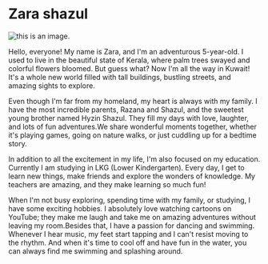 # Zara shazul

![this is an image.](https://imgur.com/a/yIrwLnb)

Hello, everyone! My name is Zara, and I'm an adventurous 5-year-old. I used to live in the 
beautiful state of Kerala, where palm trees swayed and colorful flowers bloomed. 
But guess what? Now I'm all the way in Kuwait! It's a whole new world filled with tall buildings, 
bustling streets, and amazing sights to explore.

Even though I'm far from my homeland, my heart is always with my family. 
I have the most incredible parents, Razana and Shazul, and the sweetest young brother named Hyzin Shazul. 
They fill my days with love, laughter, and lots of fun adventures.We share wonderful moments together, 
whether it's playing games, going on nature walks, or just cuddling up for a bedtime story.

In addition to all the excitement in my life, I'm also focused on my education. Currently 
I am studying in LKG (Lower Kindergarten). Every day, I get to learn new things, make friends and 
explore the wonders of knowledge. My teachers are amazing, and they make learning so much fun!

When I'm not busy exploring, spending time with my family, or studying, I have some exciting hobbies. 
 I absolutely love watching cartoons on YouTube; they make me laugh and take me on amazing adventures without 
leaving my room.Besides that, I have a passion for dancing and swimming. Whenever I hear music, my feet start tapping
and I can't resist moving to the rhythm. And when it's time to cool off and have fun in the water, you can always 
find me swimming and splashing around. 
